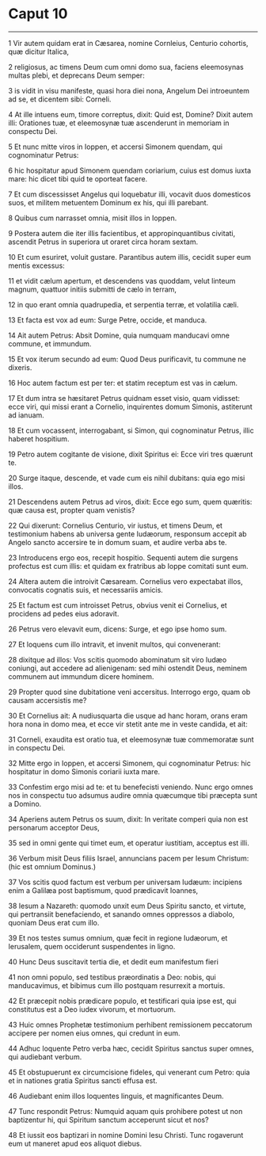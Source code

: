 # Caput 10

***

1 Vir autem quidam erat in Cæsarea, nomine Cornleius, Centurio cohortis, quæ dicitur Italica,

2 religiosus, ac timens Deum cum omni domo sua, faciens eleemosynas multas plebi, et deprecans Deum semper:

3 is vidit in visu manifeste, quasi hora diei nona, Angelum Dei introeuntem ad se, et dicentem sibi: Corneli.

4 At ille intuens eum, timore correptus, dixit: Quid est, Domine? Dixit autem illi: Orationes tuæ, et eleemosynæ tuæ ascenderunt in memoriam in conspectu Dei.

5 Et nunc mitte viros in Ioppen, et accersi Simonem quendam, qui cognominatur Petrus:

6 hic hospitatur apud Simonem quendam coriarium, cuius est domus iuxta mare: hic dicet tibi quid te oporteat facere.

7 Et cum discessisset Angelus qui loquebatur illi, vocavit duos domesticos suos, et militem metuentem Dominum ex his, qui illi parebant.

8 Quibus cum narrasset omnia, misit illos in Ioppen.

9 Postera autem die iter illis facientibus, et appropinquantibus civitati, ascendit Petrus in superiora ut oraret circa horam sextam.

10 Et cum esuriret, voluit gustare. Parantibus autem illis, cecidit super eum mentis excessus:

11 et vidit cælum apertum, et descendens vas quoddam, velut linteum magnum, quattuor initiis submitti de cælo in terram,

12 in quo erant omnia quadrupedia, et serpentia terræ, et volatilia cæli.

13 Et facta est vox ad eum: Surge Petre, occide, et manduca.

14 Ait autem Petrus: Absit Domine, quia numquam manducavi omne commune, et immundum.

15 Et vox iterum secundo ad eum: Quod Deus purificavit, tu commune ne dixeris.

16 Hoc autem factum est per ter: et statim receptum est vas in cælum.

17 Et dum intra se hæsitaret Petrus quidnam esset visio, quam vidisset: ecce viri, qui missi erant a Cornelio, inquirentes domum Simonis, astiterunt ad ianuam.

18 Et cum vocassent, interrogabant, si Simon, qui cognominatur Petrus, illic haberet hospitium.

19 Petro autem cogitante de visione, dixit Spiritus ei: Ecce viri tres quærunt te.

20 Surge itaque, descende, et vade cum eis nihil dubitans: quia ego misi illos.

21 Descendens autem Petrus ad viros, dixit: Ecce ego sum, quem quæritis: quæ causa est, propter quam venistis?

22 Qui dixerunt: Cornelius Centurio, vir iustus, et timens Deum, et testimonium habens ab universa gente Iudæorum, responsum accepit ab Angelo sancto accersire te in domum suam, et audire verba abs te.

23 Introducens ergo eos, recepit hospitio. Sequenti autem die surgens profectus est cum illis: et quidam ex fratribus ab Ioppe comitati sunt eum.

24 Altera autem die introivit Cæsaream. Cornelius vero expectabat illos, convocatis cognatis suis, et necessariis amicis.

25 Et factum est cum introisset Petrus, obvius venit ei Cornelius, et procidens ad pedes eius adoravit.

26 Petrus vero elevavit eum, dicens: Surge, et ego ipse homo sum.

27 Et loquens cum illo intravit, et invenit multos, qui convenerant:

28 dixitque ad illos: Vos scitis quomodo abominatum sit viro Iudæo coniungi, aut accedere ad alienigenam: sed mihi ostendit Deus, neminem communem aut immundum dicere hominem.

29 Propter quod sine dubitatione veni accersitus. Interrogo ergo, quam ob causam accersistis me?

30 Et Cornelius ait: A nudiusquarta die usque ad hanc horam, orans eram hora nona in domo mea, et ecce vir stetit ante me in veste candida, et ait:

31 Corneli, exaudita est oratio tua, et eleemosynæ tuæ commemoratæ sunt in conspectu Dei.

32 Mitte ergo in Ioppen, et accersi Simonem, qui cognominatur Petrus: hic hospitatur in domo Simonis coriarii iuxta mare.

33 Confestim ergo misi ad te: et tu benefecisti veniendo. Nunc ergo omnes nos in conspectu tuo adsumus audire omnia quæcumque tibi præcepta sunt a Domino.

34 Aperiens autem Petrus os suum, dixit: In veritate comperi quia non est personarum acceptor Deus,

35 sed in omni gente qui timet eum, et operatur iustitiam, acceptus est illi.

36 Verbum misit Deus filiis Israel, annuncians pacem per Iesum Christum: (hic est omnium Dominus.)

37 Vos scitis quod factum est verbum per universam Iudæum: incipiens enim a Galilæa post baptismum, quod prædicavit Ioannes,

38 Iesum a Nazareth: quomodo unxit eum Deus Spiritu sancto, et virtute, qui pertransiit benefaciendo, et sanando omnes oppressos a diabolo, quoniam Deus erat cum illo.

39 Et nos testes sumus omnium, quæ fecit in regione Iudæorum, et Ierusalem, quem occiderunt suspendentes in ligno.

40 Hunc Deus suscitavit tertia die, et dedit eum manifestum fieri

41 non omni populo, sed testibus præordinatis a Deo: nobis, qui manducavimus, et bibimus cum illo postquam resurrexit a mortuis.

42 Et præcepit nobis prædicare populo, et testificari quia ipse est, qui constitutus est a Deo iudex vivorum, et mortuorum.

43 Huic omnes Prophetæ testimonium perhibent remissionem peccatorum accipere per nomen eius omnes, qui credunt in eum.

44 Adhuc loquente Petro verba hæc, cecidit Spiritus sanctus super omnes, qui audiebant verbum.

45 Et obstupuerunt ex circumcisione fideles, qui venerant cum Petro: quia et in nationes gratia Spiritus sancti effusa est.

46 Audiebant enim illos loquentes linguis, et magnificantes Deum.

47 Tunc respondit Petrus: Numquid aquam quis prohibere potest ut non baptizentur hi, qui Spiritum sanctum acceperunt sicut et nos?

48 Et iussit eos baptizari in nomine Domini Iesu Christi. Tunc rogaverunt eum ut maneret apud eos aliquot diebus.

